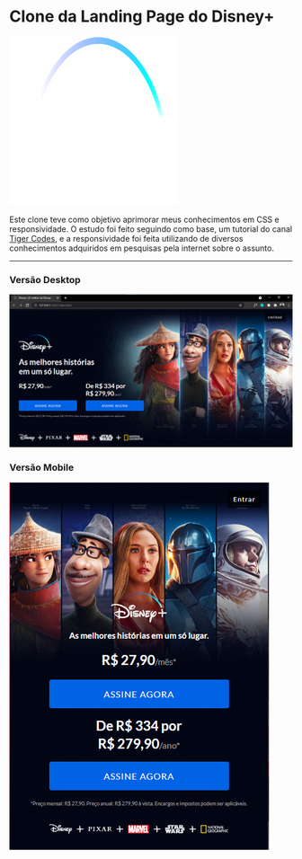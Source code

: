 # Clone da Landing Page do Disney+


<img src="./images/logo.svg" width="300" height="300">

Este clone teve como objetivo aprimorar meus conhecimentos em CSS e responsividade.
O estudo foi feito seguindo como base, um tutorial do canal [Tiger Codes](https://www.youtube.com/watch?v=o1YqbtSoPjs), e a responsividade foi feita utilizando de diversos conhecimentos adquiridos em pesquisas pela internet sobre o assunto.

------------

### Versão Desktop
![Resultado final da versão desktop](images/screenshot1.png)

### Versão Mobile
![Resultado final da versão mobile](images/screenshot2.png)

